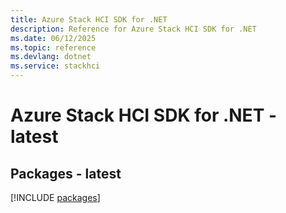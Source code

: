 ```yaml
---
title: Azure Stack HCI SDK for .NET
description: Reference for Azure Stack HCI SDK for .NET
ms.date: 06/12/2025
ms.topic: reference
ms.devlang: dotnet
ms.service: stackhci
---
```

# Azure Stack HCI SDK for .NET - latest
## Packages - latest
[!INCLUDE [packages](stack-hci-index.md)]